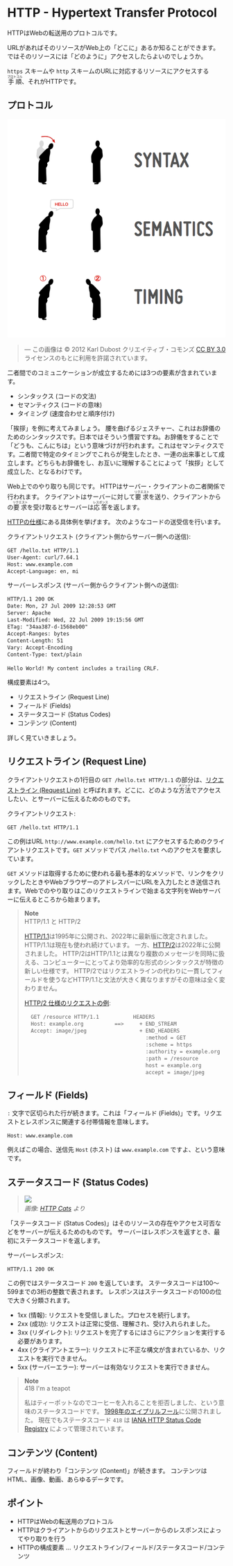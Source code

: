 # HTTP - Hypertext Transfer Protocol

HTTPはWebの転送用のプロトコルです。

URLがあればそのリソースがWeb上の「どこに」あるか知ることができます。
ではそのリソースには「どのように」アクセスしたらよいのでしょうか。

`https` スキームや `http` スキームのURLに対応するリソースにアクセスする<ruby>手順<rt>プロトコル</rt></ruby>、それがHTTPです。

## プロトコル

![](assets/communication.png)

> ― この画像は © 2012 Karl Dubost クリエイティブ・コモンズ [CC BY 3.0](https://creativecommons.org/licenses/by/3.0/) ライセンスのもとに利用を許諾されています。

二者間でのコミュニケーションが成立するためには3つの要素が含まれています。

- シンタックス (コードの文法)
- セマンティクス (コードの意味)
- タイミング (速度合わせと順序付け)

「挨拶」を例に考えてみましょう。
腰を曲げるジェスチャー、これはお辞儀のためのシンタックスです。日本ではそういう慣習ですね。お辞儀をすることで「どうも、こんにちは」という意味づけが行われます。これはセマンティクスです。二者間で特定のタイミングでこれらが発生したとき、一連の出来事として成立します。どちらもお辞儀をし、お互いに理解することによって「挨拶」として成立した、となるわけです。

Web上でのやり取りも同じです。
HTTPはサーバー・クライアントの二者関係で行われます。
クライアントはサーバーに対して<ruby>要求<rt>リクエスト</rt></ruby>を送り、クライアントからの<ruby>要求<rt>リクエスト</rt></ruby>を受け取るとサーバーは<ruby>応答<rt>レスポンス</rt></ruby>を返します。

[HTTPの仕様](https://www.rfc-editor.org/rfc/rfc9110#name-example-message-exchange)にある具体例を挙げます。
次のようなコードの送受信を行います。

クライアントリクエスト (クライアント側からサーバー側への送信):

```
GET /hello.txt HTTP/1.1
User-Agent: curl/7.64.1
Host: www.example.com
Accept-Language: en, mi

```

サーバーレスポンス (サーバー側からクライアント側への送信):

```
HTTP/1.1 200 OK
Date: Mon, 27 Jul 2009 12:28:53 GMT
Server: Apache
Last-Modified: Wed, 22 Jul 2009 19:15:56 GMT
ETag: "34aa387-d-1568eb00"
Accept-Ranges: bytes
Content-Length: 51
Vary: Accept-Encoding
Content-Type: text/plain

Hello World! My content includes a trailing CRLF.
```

構成要素は4つ。

- リクエストライン (Request Line)
- フィールド (Fields)
- ステータスコード (Status Codes)
- コンテンツ (Content)

詳しく見ていきましょう。

## リクエストライン (Request Line)

クライアントリクエストの1行目の `GET /hello.txt HTTP/1.1` の部分は、[リクエストライン (Request Line)](https://datatracker.ietf.org/doc/html/rfc9112#name-request-line) と呼ばれます。どこに、どのような<ruby>方法<rt>メソッド</rt></ruby>でアクセスしたい、とサーバーに伝えるためのものです。

クライアントリクエスト:

```
GET /hello.txt HTTP/1.1
```

この例はURL `http://www.example.com/hello.txt` にアクセスするためのクライアントリクエストです。`GET` メソッドでパス `/hello.txt` へのアクセスを要求しています。

`GET` メソッドは取得するために使われる最も基本的なメソッドで、リンクをクリックしたときやWebブラウザーのアドレスバーにURLを入力したとき送信されます。Webでのやり取りはこのリクエストラインで始まる文字列をWebサーバーに伝えるところから始まります。

> **Note**\
> HTTP/1.1 と HTTP/2
>
> [HTTP/1.1](https://www.rfc-editor.org/rfc/rfc9112.html)は1995年に公開され、2022年に最新版に改定されました。
> HTTP/1.1は現在も使われ続けています。
> 一方、[HTTP/2](https://www.rfc-editor.org/rfc/rfc9113.html)は2022年に公開されました。
> HTTP/2はHTTP/1.1とは異なり複数のメッセージを同時に扱える、コンピューターにとってより効率的な形式のシンタックスが特徴の新しい仕様です。
> HTTP/2ではリクエストラインの代わりに一貫してフィールドを使うなどHTTP/1.1と文法が大きく異なりますがその意味は全く変わりません。
>
> [HTTP/2 仕様のリクエストの例](https://www.rfc-editor.org/rfc/rfc9113.html#section-8.8.1):
>
> ```
>   GET /resource HTTP/1.1           HEADERS
>   Host: example.org          ==>     + END_STREAM
>   Accept: image/jpeg                 + END_HEADERS
>                                        :method = GET
>                                        :scheme = https
>                                        :authority = example.org
>                                        :path = /resource
>                                        host = example.org
>                                        accept = image/jpeg
> ```

## フィールド (Fields)

`:` 文字で区切られた行が続きます。これは「フィールド (Fields)」です。リクエストとレスポンスに関連する付帯情報を意味します。

```
Host: www.example.com
```

例えばこの場合、送信先 `Host` (ホスト) は `www.example.com` ですよ、という意味です。

## ステータスコード (Status Codes)

> [![](https://http.cat/images/500.jpg)](https://http.cat/status/500)\
> _画像: [HTTP Cats](https://http.cat/) より_

「ステータスコード (Status Codes)」はそのリソースの存在やアクセス可否などをサーバーが伝えるためのものです。
サーバーはレスポンスを返すとき、最初にステータスコードを返します。

サーバーレスポンス:

```
HTTP/1.1 200 OK
```

この例ではステータスコード `200` を返しています。
ステータスコードは100〜599までの3桁の整数で表されます。
レスポンスはステータスコードの100の位で大きく分類されます。

- 1xx (情報): リクエストを受信しました。プロセスを続行します。
- 2xx (成功): リクエストは正常に受信、理解され、受け入れられました。
- 3xx (リダイレクト): リクエストを完了するにはさらにアクションを実行する必要があります。
- 4xx (クライアントエラー): リクエストに不正な構文が含まれているか、リクエストを実行できません。
- 5xx (サーバーエラー): サーバーは有効なリクエストを実行できません。

> **Note**\
> 418 I'm a teapot
>
> 私はティーポットなのでコーヒーを入れることを拒否しました、という意味のステータスコードです。
> [1998年のエイプリルフール](https://www.rfc-editor.org/rfc/rfc2324.html)に公開されました。
> 現在でもステータスコード `418` は [IANA HTTP Status Code Registry](https://www.iana.org/assignments/http-status-codes/http-status-codes.xhtml) によって管理されています。

## コンテンツ (Content)

フィールドが終わり「コンテンツ (Content)」が続きます。
コンテンツはHTML、画像、動画、あらゆるデータです。

## ポイント

- HTTPはWebの転送用のプロトコル
- HTTPはクライアントからのリクエストとサーバーからのレスポンスによってやり取りを行う
- HTTPの構成要素 … リクエストライン/フィールド/ステータスコード/コンテンツ

<!-- TODO:
- HTTP/2を中心にした説明
  - https://radar.cloudflare.com/adoption-and-usage トラフィックの過半数はHTTP/2で行われているため
- HTTP/3の補足
-->
